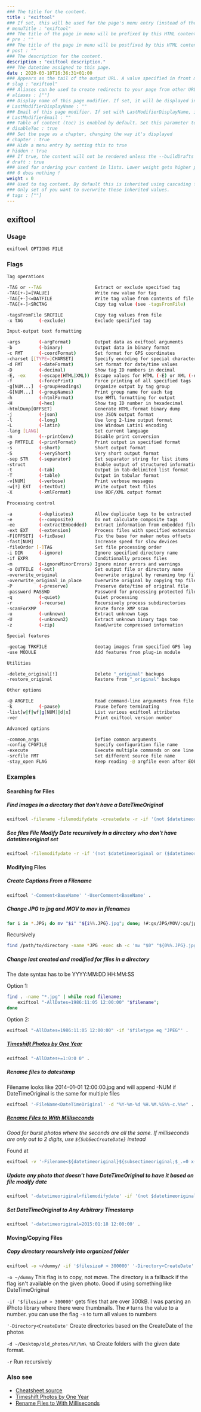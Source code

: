```yaml
---
### The title for the content.
title : "exiftool"
### If set, this will be used for the page's menu entry (instead of the `title` attribute)
# menuTitle : "exiftool"
### The title of the page in menu will be prefixed by this HTML content
# pre : ""
### The title of the page in menu will be postfixed by this HTML content
# post : ""
### The description for the content.
description : "exiftool description."
### The datetime assigned to this page.
date : 2020-03-10T16:36:31+01:00
### Appears as the tail of the output URL. A value specified in front matter will override the segment of the URL based on the filename.
# slug : "exiftool"
### Aliases can be used to create redirects to your page from other URLs.
# aliases : [""]
### Display name of this page modifier. If set, it will be displayed in the footer.
# LastModifierDisplayName : ""
### Email of this page modifier. If set with LastModifierDisplayName, it will be displayed in the footer
# LastModifierEmail : ""
### Table of content (toc) is enabled by default. Set this parameter to true to disable it.
# disableToc : true
### Set the page as a chapter, changing the way it's displayed
# chapter : true
### Hide a menu entry by setting this to true
# hidden : true
### If true, the content will not be rendered unless the --buildDrafts flag is passed to the hugo command.
# draft : true
### Used for ordering your content in lists. Lower weight gets higher precedence. So content with lower weight will come first.
### 0 does nothing !
weight : 0
### Used to tag content. By default this is inherited using cascading from _index.md files
### Only set of you want to overwrite these inherited values.
# tags : [""]
---
```


## exiftool

### Usage

```bash
exiftool OPTIONS FILE
```

### Flags

```bash
Tag operations

-TAG or --TAG                    Extract or exclude specified tag
-TAG[+-]=[VALUE]                 Write new value for tag
-TAG[+-]<=DATFILE                Write tag value from contents of file
-TAG[+-]<SRCTAG                  Copy tag value (see -tagsFromFile)

-tagsFromFile SRCFILE            Copy tag values from file
-x TAG      (-exclude)           Exclude specified tag

Input-output text formatting

-args       (-argFormat)         Output data as exiftool arguments
-b          (-binary)            Output data in binary format
-c FMT      (-coordFormat)       Set format for GPS coordinates
-charset [[TYPE=]CHARSET]        Specify encoding for special characters
-d FMT      (-dateFormat)        Set format for date/time values
-D          (-decimal)           Show tag ID numbers in decimal
-E, -ex     (-escape(HTML|XML))  Escape values for HTML (-E) or XML (-ex)
-f          (-forcePrint)        Force printing of all specified tags
-g[NUM...]  (-groupHeadings)     Organize output by tag group
-G[NUM...]  (-groupNames)        Print group name for each tag
-h          (-htmlFormat)        Use HMTL formatting for output
-H          (-hex)               Show tag ID number in hexadecimal
-htmlDump[OFFSET]                Generate HTML-format binary dump
-j          (-json)              Use JSON output format
-l          (-long)              Use long 2-line output format
-L          (-latin)             Use Windows Latin1 encoding
-lang [LANG]                     Set current language
-n          (--printConv)        Disable print conversion
-p FMTFILE  (-printFormat)       Print output in specified format
-s          (-short)             Short output format
-S          (-veryShort)         Very short output format
-sep STR    (-separator)         Set separator string for list items
-struct                          Enable output of structured information
-t          (-tab)               Output in tab-delimited list format
-T          (-table)             Output in tabular format
-v[NUM]     (-verbose)           Print verbose messages
-w[!] EXT   (-textOut)           Write output text files
-X          (-xmlFormat)         Use RDF/XML output format

Processing control

-a          (-duplicates)        Allow duplicate tags to be extracted
-e          (--composite)        Do not calculate composite tags
-ee         (-extractEmbedded)   Extract information from embedded files
-ext EXT    (-extension)         Process files with specified extension
-F[OFFSET]  (-fixBase)           Fix the base for maker notes offsets
-fast[NUM]                       Increase speed for slow devices
-fileOrder [-]TAG                Set file processing order
-i DIR      (-ignore)            Ignore specified directory name
-if EXPR                         Conditionally process files
-m          (-ignoreMinorErrors) Ignore minor errors and warnings
-o OUTFILE  (-out)               Set output file or directory name
-overwrite_original              Overwrite original by renaming tmp file
-overwrite_original_in_place     Overwrite original by copying tmp file
-P          (-preserve)          Preserve date/time of original file
-password PASSWD                 Password for processing protected files
-q          (-quiet)             Quiet processing
-r          (-recurse)           Recursively process subdirectories
-scanForXMP                      Brute force XMP scan
-u          (-unknown)           Extract unknown tags
-U          (-unknown2)          Extract unknown binary tags too
-z          (-zip)               Read/write compressed information

Special features

-geotag TRKFILE                  Geotag images from specified GPS log
-use MODULE                      Add features from plug-in module

Utilities

-delete_original[!]              Delete "_original" backups
-restore_original                Restore from "_original" backups

Other options

-@ ARGFILE                       Read command-line arguments from file
-k          (-pause)             Pause before terminating
-list[w|f|wf|g[NUM]|d|x]         List various exiftool attributes
-ver                             Print exiftool version number

Advanced options

-common_args                     Define common arguments
-config CFGFILE                  Specify configuration file name
-execute                         Execute multiple commands on one line
-srcfile FMT                     Set different source file name
-stay_open FLAG                  Keep reading -@ argfile even after EOF
```

### Examples

#### Searching for Files

##### Find images in a directory that don't have a DateTimeOriginal

```bash
exiftool -filename -filemodifydate -createdate -r -if '(not $datetimeoriginal) and $filetype eq "JPEG"' .
```

##### See files File Modify Date recursively in a directory who don't have datetimeoriginal set

```bash
exiftool -filemodifydate -r -if '(not $datetimeoriginal or ($datetimeoriginal eq "0000:00:00 00:00:00")) and ($filetype eq "JPEG")' .
```

#### Modifying Files

##### Create Captions From a Filename

```bash
exiftool '-Comment<BaseName' '-UserComment<BaseName' .
```

##### Change JPG to jpg and MOV to mov in filenames

```bash
for i in *.JPG; do mv "$i" "${i%%.JPG}.jpg"; done; !#:gs/JPG/MOV/:gs/jpg/mov/
```

Recursively

```bash
find /path/to/directory -name *JPG -exec sh -c 'mv "$0" "${0%%.JPG}.jpg"; echo "Moved $0 to ${0%%.JPG}.jpg"' {} \;
```

##### Change last created and modified for files in a directory

The date syntax has to be YYYY:MM:DD HH:MM:SS

Option 1:

```bash
find . -name "*.jpg" | while read filename;
    exiftool "-AllDates=1986:11:05 12:00:00" "$filename";
done
```

Option 2:

```bash
exiftool "-AllDates=1986:11:05 12:00:00" -if '$filetype eq "JPEG"' .
```

##### [Timeshift Photos by One Year](https://exiftool.org/Shift.html)

```bash
exiftool "-AllDates+=1:0:0 0" .
```

##### Rename files to datestamp

Filename looks like 2014-01-01 12:00:00.jpg and will append -NUM if DateTimeOriginal is the same for multiple files

```bash
exiftool '-FileName<DateTimeOriginal' -d "%Y-%m-%d %H.%M.%S%%-c.%%e" .
```

##### [Rename Files to With Milliseconds](https://exiftool.org/forum/index.php?topic=2736.0)

_Good for burst photos where the seconds are all the same. If milliseconds are only out to 2 digits, use `${SubSecCreateDate}` instead_

Found at

```bash
exiftool -v '-Filename<${datetimeoriginal}${subsectimeoriginal;$_.=0 x(3-length)}.%e' -d %Y%m%d_%H%M%S .
```

##### Update any photo that doesn't have DateTimeOriginal to have it based on file modify date

```bash
exiftool '-datetimeoriginal<filemodifydate' -if '(not $datetimeoriginal or ($datetimeoriginal eq "0000:00:00 00:00:00")) and ($filetype eq "JPEG")' .
```

##### Set DateTimeOriginal to Any Arbitrary Timestamp

```bash
exiftool '-datetimeoriginal=2015:01:18 12:00:00' .
```

#### Moving/Copying Files

##### Copy directory recursively into organized folder

```bash
exiftool -o ~/dummy/ -if '$filesize# > 300000' '-Directory<CreateDate' -d ~/Desktop/old_photos2/%Y/%m\ %B -r ~/Desktop/iPhoto\ Library/
```

`-o ~/dummy` This flag is to copy, not move. The directory is a fallback if the flag isn't available on the given photo. Good if using something like DateTimeOriginal

`-if '$filesize# > 300000'` gets files that are over 300kB. I was parsing an iPhoto library where there were thumbnails. The `#` turns the value to a number. you can use the flag `-n` to turn all values to numbers

`'-Directory<CreateDate'` Create directories based on the CreateDate of the photos

`-d ~/Desktop/old_photos/%Y/%m\ %B` Create folders with the given date format.

`-r` Run recursively

### Also see

- [Cheatsheet source](https://gist.githubusercontent.com/rjames86/33b9af12548adf091a26/raw/6fcdbfab8b2a08e0001a03bae6d524fefad7b925/My%2520Exiftool%2520Cheatsheet.md)
- [Timeshift Photos by One Year](https://exiftool.org/Shift.html)
- [Rename Files to With Milliseconds](https://exiftool.org/forum/index.php?topic=2736.0)
